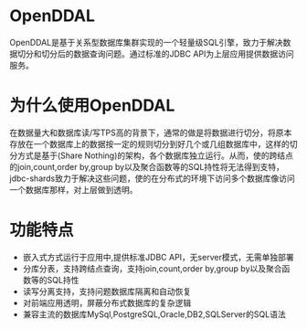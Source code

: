 # OpenDDAL
OpenDDAL是基于关系型数据库集群实现的一个轻量级SQL引擎，致力于解决数据切分和切分后的数据查询问题。通过标准的JDBC API为上层应用提供数据访问服务。
# 为什么使用OpenDDAL
在数据量大和数据库读/写TPS高的背景下，通常的做是将数据进行切分，将原本存放在一个数据库上的数据按一定的规则切分到好几个或几组数据库中，这样的切分方式是基于(Share Nothing)的架构，各个数据库独立运行。从而，使的跨结点的join,count,order by,group by以及聚合函数等的SQL持性将无法得到支特，jdbc-shards致力于解决这些问题，使的在分布式的环境下访问多个数据库像访问一个数据库那样，对上层做到透明。
# 功能特点
- 嵌入式方式运行于应用中,提供标准JDBC API，无server模式，无需单独部署
- 分库分表，支持跨结点查询，支持join,count,order by,group by以及聚合函数等的SQL持性
- 读写分离支持，支持问题数据库隔离和自动恢复
- 对前端应用透明，屏蔽分布式数据库的复杂逻辑
- 兼容主流的数据库MySql,PostgreSQL,Oracle,DB2,SQLServer的SQL语法
